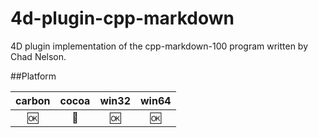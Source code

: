4d-plugin-cpp-markdown
======================

4D plugin implementation of the cpp-markdown-100 program written by Chad Nelson.

##Platform

| carbon | cocoa | win32 | win64 |
|:------:|:-----:|:---------:|:---------:|
|🆗|🚫|🆗|🆗|

